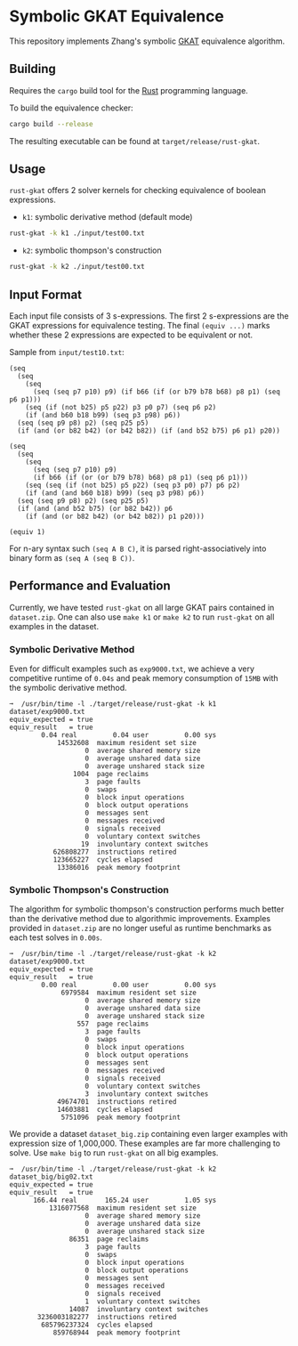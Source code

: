 # Symbolic GKAT Equivalence 
This repository implements Zhang's symbolic
[GKAT](https://dl.acm.org/doi/10.1145/3371129) equivalence algorithm.

## Building
Requires the `cargo` build tool for the [Rust](https://www.rust-lang.org/)
programming language.

To build the equivalence checker:
``` sh
cargo build --release
```
The resulting executable can be found at `target/release/rust-gkat`.

## Usage
`rust-gkat` offers 2 solver kernels for checking equivalence of boolean expressions.
- `k1`: symbolic derivative method (default mode)
``` sh
rust-gkat -k k1 ./input/test00.txt
```
- `k2`: symbolic thompson's construction
``` sh
rust-gkat -k k2 ./input/test00.txt
```

## Input Format
Each input file consists of 3 s-expressions. The first 2 s-expressions are the
GKAT expressions for equivalence testing. The final `(equiv ...)` marks whether
these 2 expressions are expected to be equivalent or not.

Sample from `input/test10.txt`:
```
(seq
  (seq
    (seq
      (seq (seq p7 p10) p9) (if b66 (if (or b79 b78 b68) p8 p1) (seq p6 p1)))
    (seq (if (not b25) p5 p22) p3 p0 p7) (seq p6 p2)
    (if (and b60 b18 b99) (seq p3 p98) p6))
  (seq (seq p9 p8) p2) (seq p25 p5)
  (if (and (or b82 b42) (or b42 b82)) (if (and b52 b75) p6 p1) p20))

(seq
  (seq
    (seq
      (seq (seq p7 p10) p9)
      (if b66 (if (or (or b79 b78) b68) p8 p1) (seq p6 p1)))
    (seq (seq (if (not b25) p5 p22) (seq p3 p0) p7) p6 p2)
    (if (and (and b60 b18) b99) (seq p3 p98) p6))
  (seq (seq p9 p8) p2) (seq p25 p5)
  (if (and (and b52 b75) (or b82 b42)) p6
    (if (and (or b82 b42) (or b42 b82)) p1 p20)))

(equiv 1)
```

For n-ary syntax such `(seq A B C)`, it is parsed right-associatively into
binary form as `(seq A (seq B C))`.

## Performance and Evaluation
Currently, we have tested `rust-gkat` on all large GKAT pairs contained in
`dataset.zip`. One can also use `make k1` or `make k2` to run `rust-gkat` on
all examples in the dataset.

### Symbolic Derivative Method
Even for difficult examples such as `exp9000.txt`, we achieve a very competitive
runtime of `0.04s` and peak memory consumption of `15MB` with the symbolic derivative 
method.
```
➞  /usr/bin/time -l ./target/release/rust-gkat -k k1 dataset/exp9000.txt
equiv_expected = true
equiv_result   = true
        0.04 real         0.04 user         0.00 sys
            14532608  maximum resident set size
                   0  average shared memory size
                   0  average unshared data size
                   0  average unshared stack size
                1004  page reclaims
                   3  page faults
                   0  swaps
                   0  block input operations
                   0  block output operations
                   0  messages sent
                   0  messages received
                   0  signals received
                   0  voluntary context switches
                  19  involuntary context switches
           626808277  instructions retired
           123665227  cycles elapsed
            13386016  peak memory footprint
```

### Symbolic Thompson's Construction
The algorithm for symbolic thompson's construction performs much better than
the derivative method due to algorithmic improvements. Examples provided in `dataset.zip`
are no longer useful as runtime benchmarks as each test solves in `0.00s`.
```
➞  /usr/bin/time -l ./target/release/rust-gkat -k k2 dataset/exp9000.txt
equiv_expected = true
equiv_result   = true
        0.00 real         0.00 user         0.00 sys
             6979584  maximum resident set size
                   0  average shared memory size
                   0  average unshared data size
                   0  average unshared stack size
                 557  page reclaims
                   3  page faults
                   0  swaps
                   0  block input operations
                   0  block output operations
                   0  messages sent
                   0  messages received
                   0  signals received
                   0  voluntary context switches
                   3  involuntary context switches
            49674701  instructions retired
            14603881  cycles elapsed
             5751096  peak memory footprint
```

We provide a dataset `dataset_big.zip` containing even larger examples with expression size
of 1,000,000. These examples are far more challenging to solve. Use `make big` to run 
`rust-gkat` on all big examples.
```
➞  /usr/bin/time -l ./target/release/rust-gkat -k k2 dataset_big/big02.txt
equiv_expected = true
equiv_result   = true
      166.44 real       165.24 user         1.05 sys
          1316077568  maximum resident set size
                   0  average shared memory size
                   0  average unshared data size
                   0  average unshared stack size
               86351  page reclaims
                   3  page faults
                   0  swaps
                   0  block input operations
                   0  block output operations
                   0  messages sent
                   0  messages received
                   0  signals received
                   1  voluntary context switches
               14087  involuntary context switches
       3236003182277  instructions retired
        685796237324  cycles elapsed
           859768944  peak memory footprint
```